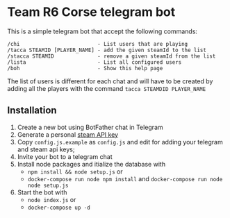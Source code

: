 # Team R6 Corse telegram bot

This is a simple telegram bot that accept the following commands:

```
/chi                         - List users that are playing
/tacca STEAMID [PLAYER_NAME] - add the given steamId to the list
/stacca STEAMID              - remove a given steamId from the list
/lista                       - List all configured users
/boh                         - Show this help page
```

The list of users is different for each chat and will have to be created 
by adding all the players with the command `tacca STEAMDID PLAYER_NAME`

## Installation
 1. Create a new bot using BotFather chat in Telegram
 1. Generate a personal [steam API key](https://steamcommunity.com/dev/apikey)
 1. Copy `config.js.example` as `config.js` and edit for adding your telegram and steam api keys;
 1. Invite your bot to a telegram chat
 1. Install node packages and itialize the database with
    * `npm install && node setup.js` or
    * `docker-compose run node npm install` and `docker-compose run node node setup.js` 
 1. Start the bot with 
    * `node index.js` or 
    * `docker-compose up -d`



